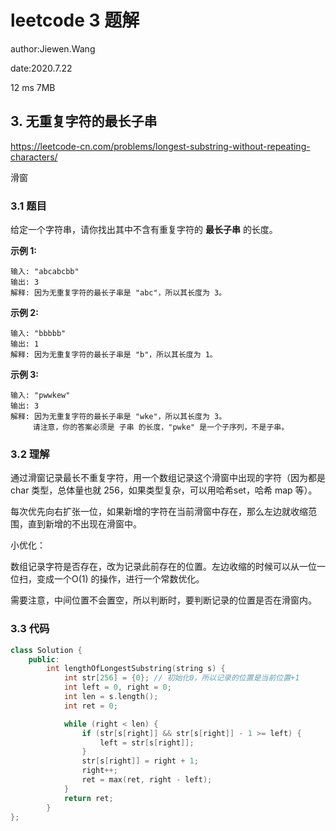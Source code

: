 # leetcode 3 题解

author:Jiewen.Wang

date:2020.7.22

12 ms 7MB

## 3. 无重复字符的最长子串

https://leetcode-cn.com/problems/longest-substring-without-repeating-characters/

滑窗

### 3.1 题目

给定一个字符串，请你找出其中不含有重复字符的 **最长子串** 的长度。

**示例 1:**

```
输入: "abcabcbb"
输出: 3 
解释: 因为无重复字符的最长子串是 "abc"，所以其长度为 3。
```

**示例 2:**

```
输入: "bbbbb"
输出: 1
解释: 因为无重复字符的最长子串是 "b"，所以其长度为 1。
```

**示例 3:**

```
输入: "pwwkew"
输出: 3
解释: 因为无重复字符的最长子串是 "wke"，所以其长度为 3。
     请注意，你的答案必须是 子串 的长度，"pwke" 是一个子序列，不是子串。
```

### 3.2 理解

通过滑窗记录最长不重复字符，用一个数组记录这个滑窗中出现的字符（因为都是 char 类型，总体量也就 256，如果类型复杂，可以用哈希set，哈希 map 等）。

每次优先向右扩张一位，如果新增的字符在当前滑窗中存在，那么左边就收缩范围，直到新增的不出现在滑窗中。

小优化：

数组记录字符是否存在，改为记录此前存在的位置。左边收缩的时候可以从一位一位扫，变成一个O(1) 的操作，进行一个常数优化。

需要注意，中间位置不会置空，所以判断时，要判断记录的位置是否在滑窗内。

### 3.3 代码

```c++
class Solution {
    public:
        int lengthOfLongestSubstring(string s) {
            int str[256] = {0}; // 初始化0，所以记录的位置是当前位置+1
            int left = 0, right = 0;
            int len = s.length();
            int ret = 0;

            while (right < len) {
                if (str[s[right]] && str[s[right]] - 1 >= left) {
                    left = str[s[right]];
                }
                str[s[right]] = right + 1;
                right++;
                ret = max(ret, right - left);
            }
            return ret;
        }
};
```